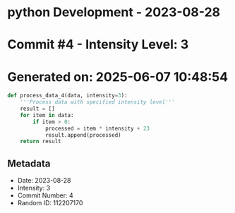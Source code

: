 ﻿# python Development - 2023-08-28
# Commit #4 - Intensity Level: 3
# Generated on: 2025-06-07 10:48:54
```python
def process_data_4(data, intensity=3):
    '''Process data with specified intensity level'''
    result = []
    for item in data:
        if item > 0:
            processed = item * intensity + 23
            result.append(processed)
    return result
```
## Metadata
- Date: 2023-08-28
- Intensity: 3
- Commit Number: 4
- Random ID: 112207170
